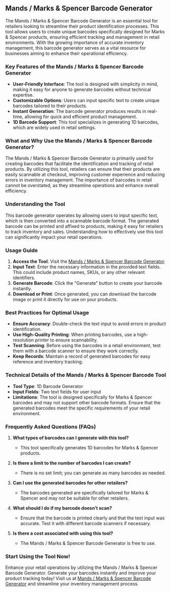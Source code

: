## Mands / Marks & Spencer Barcode Generator

The Mands / Marks & Spencer Barcode Generator is an essential tool for retailers looking to streamline their product identification processes. This tool allows users to create unique barcodes specifically designed for Marks & Spencer products, ensuring efficient tracking and management in retail environments. With the growing importance of accurate inventory management, this barcode generator serves as a vital resource for businesses aiming to enhance their operational efficiency.

### Key Features of the Mands / Marks & Spencer Barcode Generator

- **User-Friendly Interface**: The tool is designed with simplicity in mind, making it easy for anyone to generate barcodes without technical expertise.
- **Customizable Options**: Users can input specific text to create unique barcodes tailored to their products.
- **Instant Generation**: The barcode generator produces results in real-time, allowing for quick and efficient product management.
- **1D Barcode Support**: This tool specializes in generating 1D barcodes, which are widely used in retail settings.

### What and Why Use the Mands / Marks & Spencer Barcode Generator?

The Mands / Marks & Spencer Barcode Generator is primarily used for creating barcodes that facilitate the identification and tracking of retail products. By utilizing this tool, retailers can ensure that their products are easily scannable at checkout, improving customer experience and reducing errors in inventory management. The importance of barcodes in retail cannot be overstated, as they streamline operations and enhance overall efficiency.

### Understanding the Tool

This barcode generator operates by allowing users to input specific text, which is then converted into a scannable barcode format. The generated barcode can be printed and affixed to products, making it easy for retailers to track inventory and sales. Understanding how to effectively use this tool can significantly impact your retail operations.

### Usage Guide

1. **Access the Tool**: Visit the [Mands / Marks & Spencer Barcode Generator](https://www.inayam.co/barcode/mands).
2. **Input Text**: Enter the necessary information in the provided text fields. This could include product names, SKUs, or any other relevant identifiers.
3. **Generate Barcode**: Click the "Generate" button to create your barcode instantly.
4. **Download or Print**: Once generated, you can download the barcode image or print it directly for use on your products.

### Best Practices for Optimal Usage

- **Ensure Accuracy**: Double-check the text input to avoid errors in product identification.
- **Use High-Quality Printing**: When printing barcodes, use a high-resolution printer to ensure scannability.
- **Test Scanning**: Before using the barcodes in a retail environment, test them with a barcode scanner to ensure they work correctly.
- **Keep Records**: Maintain a record of generated barcodes for easy reference and inventory tracking.

### Technical Details of the Mands / Marks & Spencer Barcode Tool

- **Tool Type**: 1D Barcode Generator
- **Input Fields**: Two text fields for user input
- **Limitations**: The tool is designed specifically for Marks & Spencer barcodes and may not support other barcode formats. Ensure that the generated barcodes meet the specific requirements of your retail environment.

### Frequently Asked Questions (FAQs)

1. **What types of barcodes can I generate with this tool?**
   - This tool specifically generates 1D barcodes for Marks & Spencer products.

2. **Is there a limit to the number of barcodes I can create?**
   - There is no set limit; you can generate as many barcodes as needed.

3. **Can I use the generated barcodes for other retailers?**
   - The barcodes generated are specifically tailored for Marks & Spencer and may not be suitable for other retailers.

4. **What should I do if my barcode doesn’t scan?**
   - Ensure that the barcode is printed clearly and that the text input was accurate. Test it with different barcode scanners if necessary.

5. **Is there a cost associated with using this tool?**
   - The Mands / Marks & Spencer Barcode Generator is free to use.

### Start Using the Tool Now!

Enhance your retail operations by utilizing the Mands / Marks & Spencer Barcode Generator. Generate your barcodes instantly and improve your product tracking today! Visit us at [Mands / Marks & Spencer Barcode Generator](https://www.inayam.co/barcode/mands) and streamline your inventory management process.